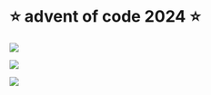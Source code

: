 # ⭐️ advent of code 2024 ⭐️

![](https://img.shields.io/badge/day%20📅-25-blue)
  
![](https://img.shields.io/badge/stars%20⭐-26-yellow)
  
![](https://img.shields.io/badge/days%20completed-12-red)
